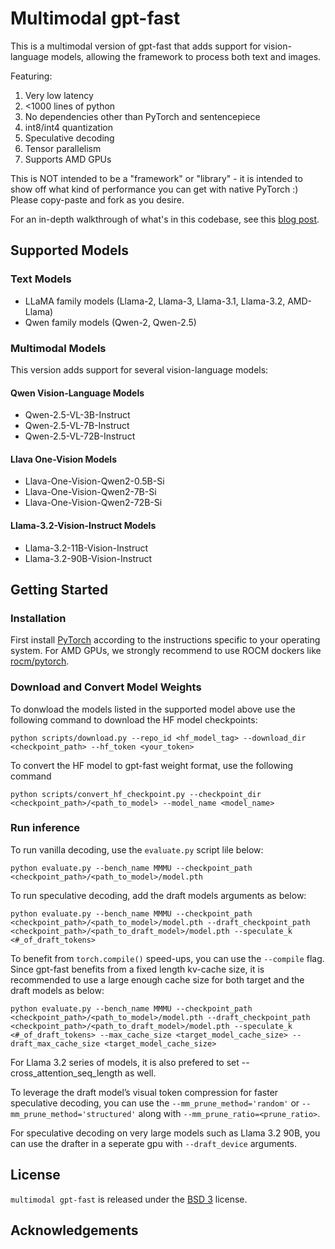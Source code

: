 # Multimodal gpt-fast
This is a multimodal version of gpt-fast that adds support for vision-language models, allowing the framework to process both text and images.

Featuring:
1. Very low latency
2. <1000 lines of python
3. No dependencies other than PyTorch and sentencepiece
4. int8/int4 quantization
5. Speculative decoding
6. Tensor parallelism
7. Supports AMD GPUs

This is NOT intended to be a "framework" or "library" - it is intended to show off what kind of performance you can get with native PyTorch :) Please copy-paste and fork as you desire.

For an in-depth walkthrough of what's in this codebase, see this [blog post](link_to_be_added).

## Supported Models

### Text Models
- LLaMA family models (Llama-2, Llama-3, Llama-3.1, Llama-3.2, AMD-Llama)
- Qwen family models (Qwen-2, Qwen-2.5)

### Multimodal Models
This version adds support for several vision-language models:

#### Qwen Vision-Language Models
- Qwen-2.5-VL-3B-Instruct
- Qwen-2.5-VL-7B-Instruct
- Qwen-2.5-VL-72B-Instruct

#### Llava One-Vision Models
- Llava-One-Vision-Qwen2-0.5B-Si
- Llava-One-Vision-Qwen2-7B-Si
- Llava-One-Vision-Qwen2-72B-Si

#### Llama-3.2-Vision-Instruct Models
- Llama-3.2-11B-Vision-Instruct
- Llama-3.2-90B-Vision-Instruct


## Getting Started
### Installation
First install [PyTorch](http://pytorch.org/) according to the instructions specific to your operating system. For AMD GPUs, we strongly recommend to use ROCM dockers like [rocm/pytorch](https://hub.docker.com/r/rocm/pytorch).

### Download and Convert Model Weights

To donwload the models listed in the supported model above use the following command to download the HF model checkpoints:

`python scripts/download.py --repo_id <hf_model_tag> --download_dir <checkpoint_path> --hf_token <your_token>`

To convert the HF model to gpt-fast weight format, use the following command

`python scripts/convert_hf_checkpoint.py --checkpoint_dir <checkpoint_path>/<path_to_model> --model_name <model_name>`

### Run inference

To run vanilla decoding, use the `evaluate.py` script lile below:

`python evaluate.py --bench_name MMMU --checkpoint_path  <checkpoint_path>/<path_to_model>/model.pth`

To run speculative decoding, add the draft models arguments as below:

`python evaluate.py --bench_name MMMU --checkpoint_path  <checkpoint_path>/<path_to_model>/model.pth --draft_checkpoint_path <checkpoint_path>/<path_to_draft_model>/model.pth --speculate_k <#_of_draft_tokens>`

To benefit from `torch.compile()` speed-ups, you can use the `--compile` flag. Since gpt-fast benefits from a fixed length kv-cache size, it is recommended to use a large enough cache size for both target and the draft models as below:

`python evaluate.py --bench_name MMMU --checkpoint_path  <checkpoint_path>/<path_to_model>/model.pth --draft_checkpoint_path <checkpoint_path>/<path_to_draft_model>/model.pth --speculate_k <#_of_draft_tokens> --max_cache_size <target_model_cache_size> --draft_max_cache_size <target_model_cache_size>`

For Llama 3.2 series of models, it is also prefered to set --cross_attention_seq_length as well.

To leverage the draft model’s visual token compression for faster speculative decoding, you can use the `--mm_prune_method='random'` or  `--mm_prune_method='structured'` along with `--mm_prune_ratio=<prune_ratio>`.

For speculative decoding on very large models such as Llama 3.2 90B, you can use the drafter in a seperate gpu with `--draft_device` arguments.


## License

`multimodal gpt-fast` is released under the [BSD 3](https://github.com/pytorch-labs/gpt-fast/main/LICENSE) license.

## Acknowledgements

